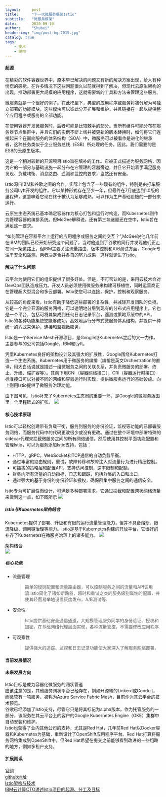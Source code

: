 ```yaml
---
layout:     post  
title:      "下一代微服务框架Istio"  
subtitle:   "微服务框架"  
date:       2020-09-10  
author:     "Shubei"  
header-img: "img/post-bg-2015.jpg"  
catalog: true  
tags:  
    - 技术  
    - 架构    
---  
```


#### 起源

在精彩的软件容器世界中，原本早已解决的问题又有新的解决方案出现，给人有种恍惚的感觉。在许多情况下这些问题很久以前就得到了解决，但现代云原生架构的出现，推动部署更大规模的应用程序，这就需要新的工具和方法来管理这些服务。

微服务就是一个很好的例子。在此模型下，典型的应用程序或服务将被分解为可独立部署的功能模块，这些模块可以彼此分开扩展和维护，并且链接在一起以提供整个应用程序或服务的全部功能。

在使用容器开发微服务时，后者可能是比较棘手的部分。当所有组件可能分布在服务器节点集群中，并且它们的实例不断上线并被更新的版本替换时，如何将它们连接起来？在面向服务的体系结构（SOA）中，微服务可以被看作是进化的继承者，这种任务类似于企业服务总线（ESB）所处理的任务。因此，我们需要的是ESB的云原生版本。

这是一个相对较新的开源项目Istio旨在填补的工作。它被正式描述为服务网格，因为它的一部分与基础设施一起分布在它管理的容器旁边，并且它开始着手满足服务发现、负载均衡、消息路由、遥测和监控的要求，当然还有安全。

Istio源自IBM和谷歌之间的合作，实际上包含了一些现有的组件，特别是由打车服务公司Lyft开发的组件。它以某种形式存在至少一年，但最终在7月底达到1.0版的里程碑，这意味着它现在终于被认为足够成熟，可以作为生产基础设施的一部分来运行。

云原生生态系统已基本确定容器作为核心打包和运行时构造，而Kubernetes则作为管理容器的编排系统。但McGee解释说，还有第三块谜题还在空中，Istio旨在满足这一要求。

“如何管理在容器平台上运行的应用程序或服务之间的交互？”,McGee说他几年前在IBM的团队已经开始研究这个问题了，当时他遇到了谷歌的同行并发现他们正走在同一条道路上，但IBM主要关注流量路由、版本控制和A/B测试方面，Google专注于安全和遥测。两者决定合并各自的努力成果，这样就诞生了Istio。

#### 解决了什么问题
云平台为使用它们的组织提供了很多好处。但是，不可否认的是，采用云技术会对DevOps团队造成压力。开发人员必须使用微服务来构建可移植性，同时运营商正在管理超大型混合和多云部署。Istio使您可以连接，保护，控制和观察服务。

从较高的角度来看，Istio有助于降低这些部署的复杂性，并减轻开发团队的负担。它是一个完全开源的服务网格，可以透明地分层到现有的分布式应用程序上。它也是一个平台，包括可将其集成到任何日志记录平台，遥测或策略系统中的API。Istio的各种功能集使您能够成功，高效地运行分布式微服务体系结构，并提供一种统一的方式来保护，连接和监视微服务。

Istio是一个Service Mesh开源项目，是Google继Kubernetes之后的又一力作，主要参与的公司包括Google，IBM和Lyft。

凭借Kubernetes良好的架构设计及其强大的扩展性，Google围绕Kubernetes打造一个生态系统。Kubernetes用于微服务的编排（编排是英文Orchestration的直译，用大白话说就是描述一组微服务之间的关联关系，并负责微服务的部署、终止、升级、缩扩容等）。其向下用CNI（容器网络接口），CRI（容器运行时接口）标准接口可以对接不同的网络和容器运行时实现，提供微服务运行的基础设施。向上则用Istio提供了微服务治理功能。

由下图可见，Istio补充了Kubernetes生态圈的重要一环，是Google的微服务版图里一个里程碑式的扩张。
![](http://shubei-blog.oss-cn-beijing.aliyuncs.com/pasteimageintomarkdown/2020-09-10/544269147489900.png?Expires=4753299921&OSSAccessKeyId=LTAI4Fv8o4J1qrtFrYcJsmA2&Signature=N%2B85vT1WkW1elmx2KLxVQBVdSns%3D)

#### 核心技术原理
Istio可以轻松创建带有负载平衡，服务到服务的身份验证，监视等功能的已部署服务网络，而服务代码中的代码更改很少或没有更改。通过在整个环境中部署特殊的sidecar代理来拦截微服务之间的所有网络通信，然后使用其控制平面功能配置和管理Istio，可以为服务添加Istio支持，包括：

- HTTP，gRPC，WebSocket和TCP通信的自动负载平衡。  
- 通过丰富的路由规则，重试，故障转移和故障注入对流量行为进行精细控制。  
- 可插拔的策略层和配置API，支持访问控制，速率限制和配额。  
- 群集内所有流量的自动指标，日志和跟踪，包括群集的入口和出口。  
- 通过强大的基于身份的身份验证和授权，确保群集中服务之间的通信安全。  

Istio专为可扩展性而设计，可满足多种部署需求。它通过拦截和配置网状网络流量来做到这一点，如下图所示 
![](http://shubei-blog.oss-cn-beijing.aliyuncs.com/pasteimageintomarkdown/2020-09-10/543297379236100.png?Expires=4753298953&OSSAccessKeyId=LTAI4Fv8o4J1qrtFrYcJsmA2&Signature=UOm07Zot%2BBzQWQ9UrgK2C%2FDxaAw%3D)


##### Istio与Kubernetes架构结合
Kubernetes提供了部署、升级和有限的运行流量管理能力，但并不具备熔断、限流降级、调用链治理等能力。Istio是基于Kubernetes构建的开放平台，它很好的补齐了Kubernetes在微服务治理上的诸多能力。
![](http://shubei-blog.oss-cn-beijing.aliyuncs.com/pasteimageintomarkdown/2020-09-10/545433482476800.png?Expires=4753301085&OSSAccessKeyId=LTAI4Fv8o4J1qrtFrYcJsmA2&Signature=4Q9lW%2Fde%2FHqXj8dOLAUSPDSAl7o%3D)

架构结合  
![](http://shubei-blog.oss-cn-beijing.aliyuncs.com/pasteimageintomarkdown/2020-09-10/545614047581700.png?Expires=4753301266&OSSAccessKeyId=LTAI4Fv8o4J1qrtFrYcJsmA2&Signature=AKBLm2994rd3FU3aLznTbSoLzgw%3D)

##### 核心功能

- 流量管理
  > 简单的规则配置和流量路由器，可以控制服务之间的流量和API调用流.Istio简化了诸如断路器，超时和重试之类的服务级别属性的配置，并使其轻而易举地设置灰度发布，A/B测试等.

- 安全性
  > Istio提供基础安全通信通道，大规模管理服务同学的身份验证、授权和加密。在基础网络代理层面实现，各种流量管控，不需要修改应用程序.
        
- 可观察性
  > 提供强大的追踪、监视和日志记录功能使大家深入了解服务网络部署。
       
#### 当前发展情况  

#### 未来发展方向 

Istio目标是成为容器化微服务的网状管道  
应该注意的是，其他服务网状平台已经存在，例如开源端的Linkerd或Conduit，而微软有一项服务，被称为Azure Service Fabric Mesh，目前作为其云平台的技术预览。  
谷歌已经添加了Istio支持，尽管它只是将其标记为alpha版本，作为托管服务的一部分，该服务在其云平台上的客户的Google Kubernetes Engine（GKE）集群中自动安装和维护。  
Istio也获得了业内其他公司的支持，尤其是Red Hat，几年前Red Hat以Docker容器和Kubernetes为基础，重新设计了OpenShift应用程序平台。Red Hat打算将服务网格集成到OpenShift中，但Red Hat希望在提交之前能够看到改进的一些粗略的地方，例如多租户支持。

#### 扩展阅读
[官网](https://istio.io/)    
[github地址](https://github.com/istio/istio)  
[Istio架构与技术](https://blog.csdn.net/fly910905/article/details/103880756)  
[IBM云计算CTO讲述Istio项目的起源、分工及目标](https://www.servicemesher.com/blog/istio-aims-to-be-the-mesh-plumbing-for-containerized-microservices/)
